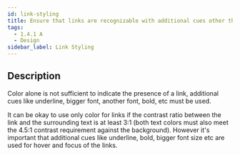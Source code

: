 ```yaml
---
id: link-styling
title: Ensure that links are recognizable with additional cues other than color
tags:
  - 1.4.1 A
  - Design
sidebar_label: Link Styling
---
```


## Description

Color alone is not sufficient to indicate the presence of a link, additional cues like underline, bigger font, another font, bold, etc must be used.

It can be okay to use only color for links if the contrast ratio between the link and the surrounding text is at least 3:1 (both text colors must also meet the 4.5:1 contrast requirement against the background). However it's important that additional cues like underline, bold, bigger font size etc are used for hover and focus of the links.
